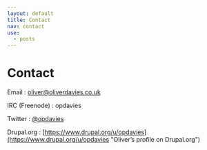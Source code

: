 ```yaml
---
layout: default
title: Contact
nav: contact
use:
  - posts
---
```

# Contact

Email
: [oliver@oliverdavies.co.uk](mailto:oliver+contact@oliverdavies.co.uk?subject=Contact%20Oliver%20Davies)

IRC (Freenode)
: opdavies

Twitter
: [@opdavies](http://twitter.com/opdavies)

Drupal.org
: [https://www.drupal.org/u/opdavies](https://www.drupal.org/u/opdavies "Oliver’s profile on Drupal.org")
